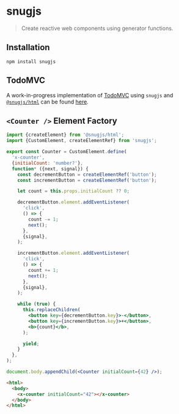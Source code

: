 # snugjs

> Create reactive web components using generator functions.

## Installation

```
npm install snugjs
```

## TodoMVC

A work-in-progress implementation of [TodoMVC](http://todomvc.com) using
`snugjs` and [`@snugjs/html`](https://github.com/clebert/snugjs-html) can be
found [here](https://github.com/clebert/snugjs-todomvc).

## `<Counter />` Element Factory

```jsx
import {createElement} from '@snugjs/html';
import {CustomElement, createElementRef} from 'snugjs';

export const Counter = CustomElement.define(
  'x-counter',
  {initialCount: 'number?'},
  function* ({next, signal}) {
    const decrementButton = createElementRef('button');
    const incrementButton = createElementRef('button');

    let count = this.props.initialCount ?? 0;

    decrementButton.element.addEventListener(
      'click',
      () => {
        count -= 1;
        next();
      },
      {signal},
    );

    incrementButton.element.addEventListener(
      'click',
      () => {
        count += 1;
        next();
      },
      {signal},
    );

    while (true) {
      this.replaceChildren(
        <button key={decrementButton.key}>-</button>,
        <button key={incrementButton.key}>+</button>,
        <b>{count}</b>,
      );

      yield;
    }
  },
);
```

```jsx
document.body.appendChild(<Counter initialCount={42} />);
```

```html
<html>
  <body>
    <x-counter initialCount="42"></x-counter>
  </body>
</html>
```
